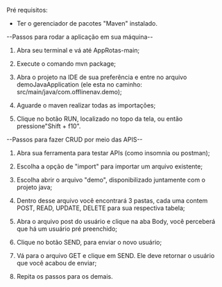 Pré requisitos:

-  Ter o gerenciador de pacotes "Maven" instalado.

--Passos para rodar a aplicação em sua máquina--

1. Abra seu terminal e vá até AppRotas-main;

2. Execute o comando mvn package;

3. Abra o projeto na IDE de sua preferência e entre no arquivo demoJavaApplication (ele esta no caminho: src/main/java/com.offlinenav.demo);

4. Aguarde o maven realizar todas as importações;

5. Clique no botão RUN, localizado no topo da tela, ou então pressione"Shift + f10".

--Passos para fazer CRUD por meio das APIS--

1. Abra sua ferramenta para testar APIs (como insomnia ou postman);

2. Escolha a opção de "import" para importar um arquivo existente;

3. Escolha abrir o arquivo "demo", disponibilizado juntamente com o projeto java;

4. Dentro desse arquivo você encontrará 3 pastas, cada uma contem POST, READ, UPDATE, DELETE para sua respectiva tabela;

5. Abra o arquivo post do usuário e clique na aba Body, você perceberá que há um usuário pré preenchido;

6. Clique no botão SEND, para enviar o novo usuário;

7. Vá para o arquivo GET e clique em SEND. Ele deve retornar o usuário que você acabou de enviar;

8. Repita os passos para os demais.



